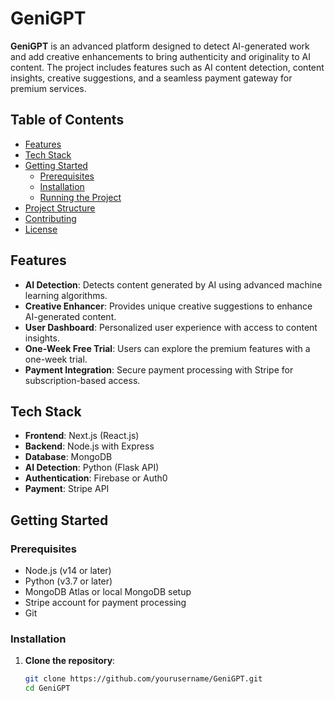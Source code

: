 # GeniGPT

**GeniGPT** is an advanced platform designed to detect AI-generated work and add creative enhancements to bring authenticity and originality to AI content. The project includes features such as AI content detection, content insights, creative suggestions, and a seamless payment gateway for premium services.

## Table of Contents

- [Features](#features)
- [Tech Stack](#tech-stack)
- [Getting Started](#getting-started)
  - [Prerequisites](#prerequisites)
  - [Installation](#installation)
  - [Running the Project](#running-the-project)
- [Project Structure](#project-structure)
- [Contributing](#contributing)
- [License](#license)

## Features

- **AI Detection**: Detects content generated by AI using advanced machine learning algorithms.
- **Creative Enhancer**: Provides unique creative suggestions to enhance AI-generated content.
- **User Dashboard**: Personalized user experience with access to content insights.
- **One-Week Free Trial**: Users can explore the premium features with a one-week trial.
- **Payment Integration**: Secure payment processing with Stripe for subscription-based access.

## Tech Stack

- **Frontend**: Next.js (React.js)
- **Backend**: Node.js with Express
- **Database**: MongoDB
- **AI Detection**: Python (Flask API)
- **Authentication**: Firebase or Auth0
- **Payment**: Stripe API

## Getting Started

### Prerequisites

- Node.js (v14 or later)
- Python (v3.7 or later)
- MongoDB Atlas or local MongoDB setup
- Stripe account for payment processing
- Git

### Installation

1. **Clone the repository**:
   ```bash
   git clone https://github.com/yourusername/GeniGPT.git
   cd GeniGPT
